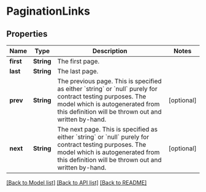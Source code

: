 # PaginationLinks

## Properties
Name | Type | Description | Notes
------------ | ------------- | ------------- | -------------
**first** | **String** | The first page. | 
**last** | **String** | The last page. | 
**prev** | **String** | The previous page. This is specified as either &#x60;string&#x60; or &#x60;null&#x60; purely for contract testing purposes. The model which is autogenerated from this definition will be thrown out and written by-hand. | [optional] 
**next** | **String** | The next page. This is specified as either &#x60;string&#x60; or &#x60;null&#x60; purely for contract testing purposes. The model which is autogenerated from this definition will be thrown out and written by-hand. | [optional] 

[[Back to Model list]](../README.md#documentation-for-models) [[Back to API list]](../README.md#documentation-for-api-endpoints) [[Back to README]](../README.md)


